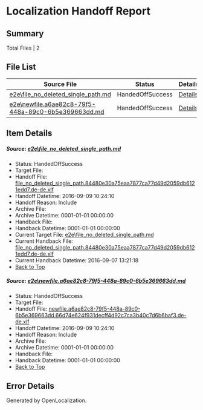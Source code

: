 # <a name='report-top'></a> Localization Handoff Report

## Summary
 Total Files | 2

## File List
 Source File | Status | Details 
 ----------- | ------ | ------- 
 [e2e\file_no_deleted_single_path.md](https://github.com/OpenLocalizationTestOrg/ol-test0/blob/f234b217a7ea02e139142c625699b39cc94fa7d9/e2e/file_no_deleted_single_path.md) | HandedOffSuccess | [Details](#d6cbacec127f75a7dec83c196ee436db6761bed13)
 [e2e\newfile.a6ae82c8-79f5-448a-89c0-6b5e369663dd.md](https://github.com/OpenLocalizationTestOrg/ol-test0/blob/f234b217a7ea02e139142c625699b39cc94fa7d9/e2e/newfile.a6ae82c8-79f5-448a-89c0-6b5e369663dd.md) | HandedOffSuccess | [Details](#60f7031a032c5ac9fa8843597e2d28d85913afab5)

## Item Details
##### <a name='d6cbacec127f75a7dec83c196ee436db6761bed13'></a> Source: [e2e\file_no_deleted_single_path.md](https://github.com/OpenLocalizationTestOrg/ol-test0/blob/f234b217a7ea02e139142c625699b39cc94fa7d9/e2e/file_no_deleted_single_path.md)
* Status: HandedOffSuccess
* Target File: 
* Handoff File: [file_no_deleted_single_path.84480e30a75eaa7877ca77d49d2059db6121edd7.de-de.xlf](https://github.com/OpenLocalizationTestOrg/ol-test0-handoff/blob/d9ad3e8a95a61d5cd1cb7da41575481dbb8a75d3/ol-handoff/OpenLocalizationTestOrg/ol-test0-dede/yuwzho/mt/file_no_deleted_single_path.84480e30a75eaa7877ca77d49d2059db6121edd7.de-de.xlf)
* Handoff Datetime: 2016-09-09 10:24:10
* Handoff Reason: Include
* Archive File: 
* Archive Datetime: 0001-01-01 00:00:00
* Handback File: 
* Handback Datetime: 0001-01-01 00:00:00
* Current Target File: [e2e\file_no_deleted_single_path.md](https://github.com/OpenLocalizationTestOrg/ol-test0-dede/blob/5d3955a6373f82e538eb5e3dacf847578f1d7d5f/e2e/file_no_deleted_single_path.md)
* Current Handback File: [file_no_deleted_single_path.84480e30a75eaa7877ca77d49d2059db6121edd7.de-de.xlf](https://github.com/OpenLocalizationTestOrg/ol-test0-handback/blob/f85204fcf7475895234de77fcbdc676835062055/ol-handback/OpenLocalizationTestOrg/ol-test0-dede/yuwzho/mt/file_no_deleted_single_path.84480e30a75eaa7877ca77d49d2059db6121edd7.de-de.xlf)
* Current Handback Datetime: 2016-09-07 13:21:18
* [Back to Top](#report-top)

##### <a name='60f7031a032c5ac9fa8843597e2d28d85913afab5'></a> Source: [e2e\newfile.a6ae82c8-79f5-448a-89c0-6b5e369663dd.md](https://github.com/OpenLocalizationTestOrg/ol-test0/blob/f234b217a7ea02e139142c625699b39cc94fa7d9/e2e/newfile.a6ae82c8-79f5-448a-89c0-6b5e369663dd.md)
* Status: HandedOffSuccess
* Target File: 
* Handoff File: [newfile.a6ae82c8-79f5-448a-89c0-6b5e369663dd.66d74e624f931decff4d92c7ca3b40c7d6b6baf3.de-de.xlf](https://github.com/OpenLocalizationTestOrg/ol-test0-handoff/blob/d9ad3e8a95a61d5cd1cb7da41575481dbb8a75d3/ol-handoff/OpenLocalizationTestOrg/ol-test0-dede/yuwzho/mt/newfile.a6ae82c8-79f5-448a-89c0-6b5e369663dd.66d74e624f931decff4d92c7ca3b40c7d6b6baf3.de-de.xlf)
* Handoff Datetime: 2016-09-09 10:24:10
* Handoff Reason: Include
* Archive File: 
* Archive Datetime: 0001-01-01 00:00:00
* Handback File: 
* Handback Datetime: 0001-01-01 00:00:00
* [Back to Top](#report-top)


## Error Details

Generated by OpenLocalization.
